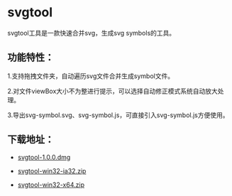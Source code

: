 # svgtool

svgtool工具是一款快速合并svg，生成svg symbols的工具。

## 功能特性：

1.支持拖拽文件夹，自动遍历svg文件合并生成symbol文件。

2.对文件viewBox大小不为整进行提示，可以选择自动修正模式系统自动放大处理。

3.导出svg-symbol.svg、svg-symbol.js，可直接引入svg-symbol.js方便使用。

## 下载地址：

 - [svgtool-1.0.0.dmg](https://github.com/pfan123/svgtool/releases/download/1.0.0/svgtool-1.0.0.dmg)

 - [svgtool-win32-ia32.zip](https://github.com/pfan123/svgtool/releases/download/1.0.0/svgtool-win32-ia32.zip)

 - [svgtool-win32-x64.zip](https://github.com/pfan123/svgtool/releases/download/1.0.0/svgtool-win32-x64.zip)